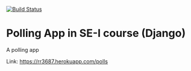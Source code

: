 [![Build Status](https://travis-ci.com/rahulgarg97/swe1-app.svg?branch=master)](https://travis-ci.com/rahulgarg97/swe1-app)

# Polling App in SE-I course (Django)

A polling app

Link: https://rr3687.herokuapp.com/polls
